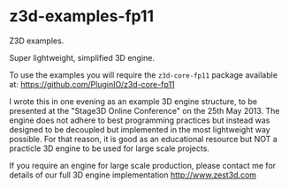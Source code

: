 z3d-examples-fp11
=================

Z3D examples.

Super lightweight, simplified 3D engine.

To use the examples you will require the ```z3d-core-fp11``` package available at:
https://github.com/PluginIO/z3d-core-fp11

I wrote this in one evening as an example 3D engine structure, to be presented at the "Stage3D Online Conference" on the 25th May 2013. The engine does not adhere to best programming practices but instead was designed to be decoupled but implemented in the most lightweight way possible. For that reason, it is good as an educational resource but NOT a practicle 3D engine to be used for large scale projects.

If you require an engine for large scale production, please contact me for details of our full 3D engine implementation http://www.zest3d.com
